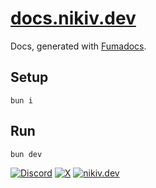 # [docs.nikiv.dev](https://docs.nikiv.dev)

Docs, generated with [Fumadocs](https://fumadocs.vercel.app/).

## Setup

```
bun i
```

## Run

```
bun dev
```

[![Discord](https://go.nikiv.dev/badge-discord)](https://go.nikiv.dev/discord) [![X](https://go.nikiv.dev/badge-x)](https://x.com/nikitavoloboev) [![nikiv.dev](https://go.nikiv.dev/badge-nikiv)](https://nikiv.dev)
